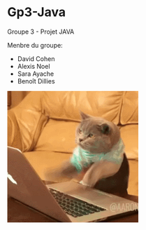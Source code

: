 # Gp3-Java
Groupe 3 - Projet JAVA

Menbre du groupe:

* David Cohen
* Alexis Noel
* Sara Ayache
* Benoît Dillies


![GitHub Logo](/gif.gif)
